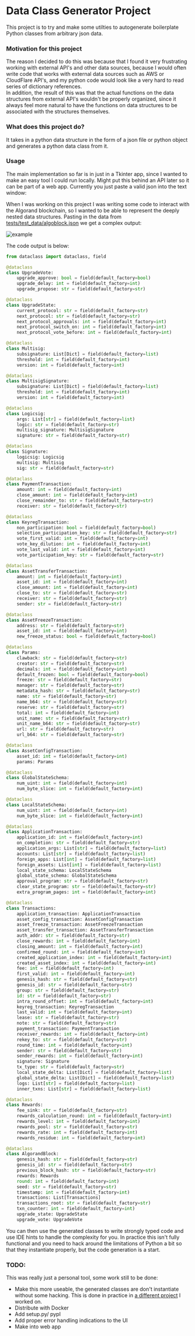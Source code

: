 # Data Class Generator Project
This project is to try and make some utilties to autogenerate boilerplate Python classes from arbitrary json data.

### Motivation for this project
The reason I decided to do this was because that I found it very frustrating working with external API's and other data
sources, because I would often write code that works with external data sources such as AWS or CloudFlare API's, and 
my python code would look like a very hard to read series of dictionary references.  
In addition, the result of this was that the actual functions on the data structures from external API's wouldn't be
properly organized, since it always feel more natural to have the functions on data structures to be associated with the
structures themselves.

### What does this project do?
It takes in a python data structure in the form of a json file or python object and generates a python data class from it.

### Usage
The main implementation so far is in just in a Tkinter app, since I wanted to make an easy tool I could run locally. 
Might put this behind an API later so it can be part of a web app. Currently you just paste a valid json into the text window: 

When I was working on this project I was writing some code to interact with the Algorand blockchain, so I wanted to be 
able to represent the deeply nested data structures. Pasting in the data from [tests/test_data/algoblock.json](tests/test_data/algoblock.json)
we get a complex output:

![example](media/img.png)

The code output is below:  

```python
from dataclass import dataclass, field

@dataclass
class UpgradeVote:
	upgrade_approve: bool = field(default_factory=bool)
	upgrade_delay: int = field(default_factory=int)
	upgrade_propose: str = field(default_factory=str)

@dataclass
class UpgradeState:
	current_protocol: str = field(default_factory=str)
	next_protocol: str = field(default_factory=str)
	next_protocol_approvals: int = field(default_factory=int)
	next_protocol_switch_on: int = field(default_factory=int)
	next_protocol_vote_before: int = field(default_factory=int)

@dataclass
class Multisig:
	subsignature: List[Dict] = field(default_factory=list)
	threshold: int = field(default_factory=int)
	version: int = field(default_factory=int)

@dataclass
class MultisigSignature:
	subsignature: List[Dict] = field(default_factory=list)
	threshold: int = field(default_factory=int)
	version: int = field(default_factory=int)

@dataclass
class Logicsig:
	args: List[str] = field(default_factory=list)
	logic: str = field(default_factory=str)
	multisig_signature: MultisigSignature
	signature: str = field(default_factory=str)

@dataclass
class Signature:
	logicsig: Logicsig
	multisig: Multisig
	sig: str = field(default_factory=str)

@dataclass
class PaymentTransaction:
	amount: int = field(default_factory=int)
	close_amount: int = field(default_factory=int)
	close_remainder_to: str = field(default_factory=str)
	receiver: str = field(default_factory=str)

@dataclass
class KeyregTransaction:
	non_participation: bool = field(default_factory=bool)
	selection_participation_key: str = field(default_factory=str)
	vote_first_valid: int = field(default_factory=int)
	vote_key_dilution: int = field(default_factory=int)
	vote_last_valid: int = field(default_factory=int)
	vote_participation_key: str = field(default_factory=str)

@dataclass
class AssetTransferTransaction:
	amount: int = field(default_factory=int)
	asset_id: int = field(default_factory=int)
	close_amount: int = field(default_factory=int)
	close_to: str = field(default_factory=str)
	receiver: str = field(default_factory=str)
	sender: str = field(default_factory=str)

@dataclass
class AssetFreezeTransaction:
	address: str = field(default_factory=str)
	asset_id: int = field(default_factory=int)
	new_freeze_status: bool = field(default_factory=bool)

@dataclass
class Params:
	clawback: str = field(default_factory=str)
	creator: str = field(default_factory=str)
	decimals: int = field(default_factory=int)
	default_frozen: bool = field(default_factory=bool)
	freeze: str = field(default_factory=str)
	manager: str = field(default_factory=str)
	metadata_hash: str = field(default_factory=str)
	name: str = field(default_factory=str)
	name_b64: str = field(default_factory=str)
	reserve: str = field(default_factory=str)
	total: int = field(default_factory=int)
	unit_name: str = field(default_factory=str)
	unit_name_b64: str = field(default_factory=str)
	url: str = field(default_factory=str)
	url_b64: str = field(default_factory=str)

@dataclass
class AssetConfigTransaction:
	asset_id: int = field(default_factory=int)
	params: Params

@dataclass
class GlobalStateSchema:
	num_uint: int = field(default_factory=int)
	num_byte_slice: int = field(default_factory=int)

@dataclass
class LocalStateSchema:
	num_uint: int = field(default_factory=int)
	num_byte_slice: int = field(default_factory=int)

@dataclass
class ApplicationTransaction:
	application_id: int = field(default_factory=int)
	on_completion: str = field(default_factory=str)
	application_args: List[str] = field(default_factory=list)
	accounts: List[str] = field(default_factory=list)
	foreign_apps: List[int] = field(default_factory=list)
	foreign_assets: List[int] = field(default_factory=list)
	local_state_schema: LocalStateSchema
	global_state_schema: GlobalStateSchema
	approval_program: str = field(default_factory=str)
	clear_state_program: str = field(default_factory=str)
	extra_program_pages: int = field(default_factory=int)

@dataclass
class Transactions:
	application_transaction: ApplicationTransaction
	asset_config_transaction: AssetConfigTransaction
	asset_freeze_transaction: AssetFreezeTransaction
	asset_transfer_transaction: AssetTransferTransaction
	auth_addr: str = field(default_factory=str)
	close_rewards: int = field(default_factory=int)
	closing_amount: int = field(default_factory=int)
	confirmed_round: int = field(default_factory=int)
	created_application_index: int = field(default_factory=int)
	created_asset_index: int = field(default_factory=int)
	fee: int = field(default_factory=int)
	first_valid: int = field(default_factory=int)
	genesis_hash: str = field(default_factory=str)
	genesis_id: str = field(default_factory=str)
	group: str = field(default_factory=str)
	id: str = field(default_factory=str)
	intra_round_offset: int = field(default_factory=int)
	keyreg_transaction: KeyregTransaction
	last_valid: int = field(default_factory=int)
	lease: str = field(default_factory=str)
	note: str = field(default_factory=str)
	payment_transaction: PaymentTransaction
	receiver_rewards: int = field(default_factory=int)
	rekey_to: str = field(default_factory=str)
	round_time: int = field(default_factory=int)
	sender: str = field(default_factory=str)
	sender_rewards: int = field(default_factory=int)
	signature: Signature
	tx_type: str = field(default_factory=str)
	local_state_delta: List[Dict] = field(default_factory=list)
	global_state_delta: List[Dict] = field(default_factory=list)
	logs: List[str] = field(default_factory=list)
	inner_txns: List[str] = field(default_factory=list)

@dataclass
class Rewards:
	fee_sink: str = field(default_factory=str)
	rewards_calculation_round: int = field(default_factory=int)
	rewards_level: int = field(default_factory=int)
	rewards_pool: str = field(default_factory=str)
	rewards_rate: int = field(default_factory=int)
	rewards_residue: int = field(default_factory=int)

@dataclass
class AlgorandBlock:
	genesis_hash: str = field(default_factory=str)
	genesis_id: str = field(default_factory=str)
	previous_block_hash: str = field(default_factory=str)
	rewards: Rewards
	round: int = field(default_factory=int)
	seed: str = field(default_factory=str)
	timestamp: int = field(default_factory=int)
	transactions: List[Transactions]
	transactions_root: str = field(default_factory=str)
	txn_counter: int = field(default_factory=int)
	upgrade_state: UpgradeState
	upgrade_vote: UpgradeVote
```

You can then use the generated classes to write strongly typed code and use IDE hints to handle the complexity for you.
In practice this isn't fully functional and you need to hack around the limitations of Python a bit so that they instantiate
properly, but the code generation is a start. 

### TODO:
This was really just a personal tool, some work still to be done:
* Make this more useable, the generated classes are don't instantiate without some hacking. This is done in practice in
[a different project](https://github.com/ianm199/AlgorandIndexerAPIWrapper/tree/master/models) I worked on.
* Distribute with Docker
* Add setup.py/ pypl
* Add proper error handling indications to the UI
* Make into web app